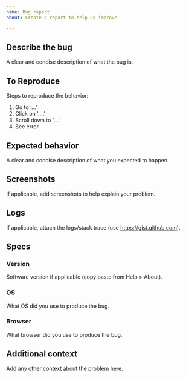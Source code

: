 ```yaml
---
name: Bug report
about: Create a report to help us improve

---
```


## Describe the bug
A clear and concise description of what the bug is.

## To Reproduce
Steps to reproduce the behavior:
1. Go to '...'
2. Click on '....'
3. Scroll down to '....'
4. See error

## Expected behavior
A clear and concise description of what you expected to happen.

## Screenshots
If applicable, add screenshots to help explain your problem.

## Logs
If applicable, attach the logs/stack trace (use https://gist.github.com).

## Specs
### Version
Software version if applicable (copy paste from Help > About).

### OS
What OS did you use to produce the bug.

### Browser
What browser did you use to produce the bug.

## Additional context
Add any other context about the problem here.
